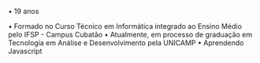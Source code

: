 • 19 anos
<p>
• Formado no Curso Técnico em Informática integrado ao Ensino Médio pelo IFSP - Campus Cubatão
• Atualmente, em processo de graduação em Tecnologia em Análise e Desenvolvimento pela UNICAMP
• Aprendendo Javascript
<!---
Mitsuomiyazato/Mitsuomiyazato is a ✨ special ✨ repository because its `README.md` (this file) appears on your GitHub profile.
You can click the Preview link to take a look at your changes.
--->
